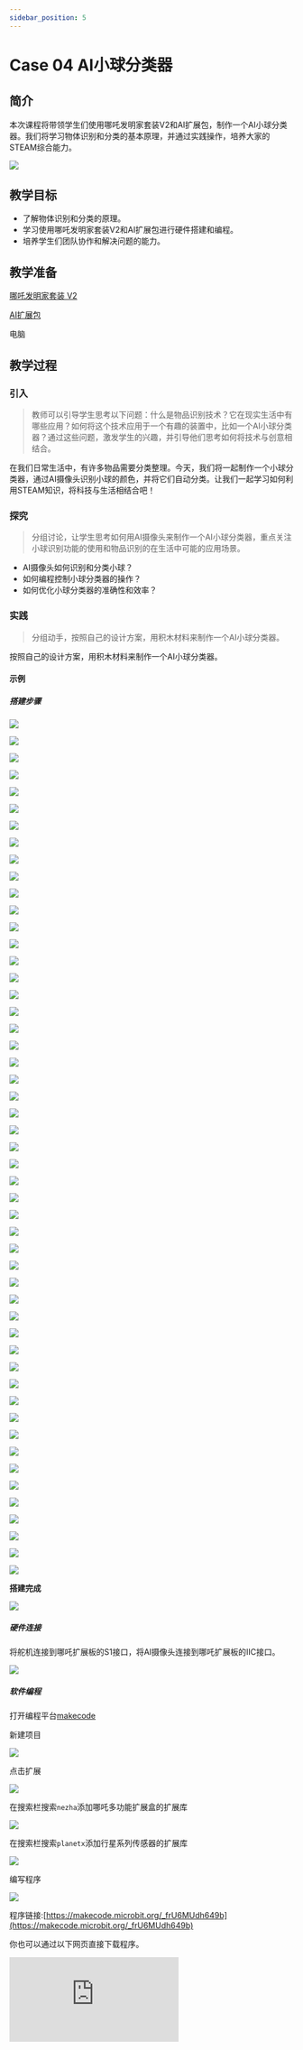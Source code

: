 ```yaml
---
sidebar_position: 5
---
```


# Case 04 AI小球分类器


## 简介

本次课程将带领学生们使用哪吒发明家套装V2和AI扩展包，制作一个AI小球分类器。我们将学习物体识别和分类的基本原理，并通过实践操作，培养大家的STEAM综合能力。

![](./images/ai-accessories-pack-case-04-01.png)

## 教学目标

- 了解物体识别和分类的原理。
- 学习使用哪吒发明家套装V2和AI扩展包进行硬件搭建和编程。
- 培养学生们团队协作和解决问题的能力。

## 教学准备

[哪吒发明家套装 V2](https://www.elecfreaks.com/nezha-inventor-s-kit-v2-for-micro-bit.html)

[AI扩展包](https://www.elecfreaks.com/nezha-inventor-s-kit-v2-for-micro-bit.html)

电脑

## 教学过程

### 引入

>教师可以引导学生思考以下问题：什么是物品识别技术？它在现实生活中有哪些应用？如何将这个技术应用于一个有趣的装置中，比如一个AI小球分类器？通过这些问题，激发学生的兴趣，并引导他们思考如何将技术与创意相结合。

在我们日常生活中，有许多物品需要分类整理。今天，我们将一起制作一个小球分类器，通过AI摄像头识别小球的颜色，并将它们自动分类。让我们一起学习如何利用STEAM知识，将科技与生活相结合吧！

### 探究

>分组讨论，让学生思考如何用AI摄像头来制作一个AI小球分类器，重点关注小球识别功能的使用和物品识别的在生活中可能的应用场景。

- AI摄像头如何识别和分类小球？
- 如何编程控制小球分类器的操作？
- 如何优化小球分类器的准确性和效率？

### 实践

>分组动手，按照自己的设计方案，用积木材料来制作一个AI小球分类器。

按照自己的设计方案，用积木材料来制作一个AI小球分类器。

#### 示例

##### 搭建步骤

![](./images/ai-accessories-pack-step-04-01.png)

![](./images/ai-accessories-pack-step-04-02.png)

![](./images/ai-accessories-pack-step-04-03.png)

![](./images/ai-accessories-pack-step-04-04.png)

![](./images/ai-accessories-pack-step-04-05.png)

![](./images/ai-accessories-pack-step-04-06.png)

![](./images/ai-accessories-pack-step-04-07.png)

![](./images/ai-accessories-pack-step-04-08.png)

![](./images/ai-accessories-pack-step-04-09.png)

![](./images/ai-accessories-pack-step-04-10.png)

![](./images/ai-accessories-pack-step-04-11.png)

![](./images/ai-accessories-pack-step-04-12.png)

![](./images/ai-accessories-pack-step-04-13.png)

![](./images/ai-accessories-pack-step-04-14.png)

![](./images/ai-accessories-pack-step-04-15.png)

![](./images/ai-accessories-pack-step-04-16.png)

![](./images/ai-accessories-pack-step-04-17.png)

![](./images/ai-accessories-pack-step-04-18.png)

![](./images/ai-accessories-pack-step-04-19.png)

![](./images/ai-accessories-pack-step-04-20.png)

![](./images/ai-accessories-pack-step-04-21.png)

![](./images/ai-accessories-pack-step-04-22.png)

![](./images/ai-accessories-pack-step-04-23.png)

![](./images/ai-accessories-pack-step-04-24.png)

![](./images/ai-accessories-pack-step-04-25.png)

![](./images/ai-accessories-pack-step-04-26.png)

![](./images/ai-accessories-pack-step-04-27.png)

![](./images/ai-accessories-pack-step-04-28.png)

![](./images/ai-accessories-pack-step-04-29.png)

![](./images/ai-accessories-pack-step-04-30.png)

![](./images/ai-accessories-pack-step-04-31.png)

![](./images/ai-accessories-pack-step-04-32.png)

![](./images/ai-accessories-pack-step-04-33.png)

![](./images/ai-accessories-pack-step-04-34.png)

![](./images/ai-accessories-pack-step-04-35.png)

![](./images/ai-accessories-pack-step-04-36.png)

![](./images/ai-accessories-pack-step-04-37.png)

![](./images/ai-accessories-pack-step-04-38.png)

![](./images/ai-accessories-pack-step-04-39.png)

![](./images/ai-accessories-pack-step-04-40.png)

![](./images/ai-accessories-pack-step-04-41.png)

![](./images/ai-accessories-pack-step-04-42.png)

![](./images/ai-accessories-pack-step-04-43.png)

![](./images/ai-accessories-pack-step-04-44.png)

![](./images/ai-accessories-pack-step-04-45.png)

![](./images/ai-accessories-pack-step-04-46.png)

![](./images/ai-accessories-pack-step-04-47.png)

![](./images/ai-accessories-pack-step-04-48.png)

![](./images/ai-accessories-pack-step-04-49.png)

![](./images/ai-accessories-pack-step-04-50.png)

![](./images/ai-accessories-pack-step-04-51.png)


**搭建完成**

![](./images/ai-accessories-pack-case-04-01.png)

##### 硬件连接

将舵机连接到哪吒扩展板的S1接口，将AI摄像头连接到哪吒扩展板的IIC接口。

 ![](./images/ai-accessories-pack-case-04-02.png)

##### 软件编程

打开编程平台[makecode](https://makecode.microbit.org/#)

新建项目

![](./images/ai-accessories-pack-case-01-03.png)

点击扩展

![](./images/ai-accessories-pack-case-01-04.png)

在搜索栏搜索`nezha`添加哪吒多功能扩展盒的扩展库

![](./images/ai-accessories-pack-case-01-06.png)

在搜索栏搜索`planetx`添加行星系列传感器的扩展库

![](./images/ai-accessories-pack-case-01-07.png)

编写程序

![](./images/ai-accessories-pack-case-04-08.png)


程序链接:[https://makecode.microbit.org/_frU6MUdh649b](https://makecode.microbit.org/_frU6MUdh649b)

你也可以通过以下网页直接下载程序。

<div
    style={{
        position: 'relative',
        paddingBottom: '60%',
        overflow: 'hidden',
    }}
>
    <iframe
        src="https://makecode.microbit.org/_frU6MUdh649b"
        frameborder="0"
        sandbox="allow-popups allow-forms allow-scripts allow-same-origin"
        style={{
            position: 'absolute',
            width: '100%',
            height: '100%',
        }}
    />
</div>


### 团队合作与展示

学生分成小组，共同完成案例的制作和程序编写。

鼓励学生之间相互合作、交流和分享经验。

每个小组有机会向其他小组展示他们制作的案例。

#### 示例案例效果

将小球放到小球分类器的滑轨上，小球分类器会根据小球的颜色自动进行分类。

![](./images/ai-accessories-pack-case-04.gif)

### 反思

>分组分享，让每组的学生分享自己的制作过程和心得，总结自己遇到的问题和解决办法，评价自己的优点和不足。

### 扩展知识

*** 什么是物品识别？ ***

物品识别是机器学习领域的一个重要分支，其原理基于对物品的图像数据进行特征提取和分类。具体来说，物品识别系统通过使用深度学习算法对图像数据进行训练，从而学习到物品的各种特征，并在后续过程中根据这些特征对新的物品图像进行分类和识别。

首先，物品识别系统会对图像数据进行预处理，包括图像增强、图像裁剪、色彩空间转换等操作，以便更好地提取出物品的特征。接着，系统会利用深度学习算法对图像数据进行特征提取，将图像转换为具有特定特征的向量。这些特征可能包括物体的形状、纹理、颜色等。

接下来，物品识别系统会利用分类器对这些特征向量进行分类。分类器可以使用各种机器学习算法，如支持向量机（SVM）、随机森林、神经网络等。通过训练这些分类器，系统能够根据物品的特征将其正确分类。

最后，物品识别系统会根据分类结果生成对应的物品标签或名称。这些标签可以用于后续的物品识别、物品搜索、物品推荐等各种应用场景。

需要注意的是，物品识别的准确性和效率取决于多种因素，包括图像质量、特征选择、训练数据集大小和多样性等。因此，在进行物品识别系统的设计和开发时，需要综合考虑这些因素，以提高系统的准确性和鲁棒性。
